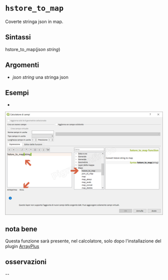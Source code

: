 # `hstore_to_map`

Coverte stringa json in map.

## Sintassi

hstore_to_map(_json string_)

## Argomenti

* _json string_ una stringa json

## Esempi

* 

![](/img/maps/hstore_to_map/hstore_to_map1.png)

## nota bene

Questa funzione sarà presente, nel calcolatore, solo dopo l'installazione del plugin [ArrayPlus](https://framagit.org/jbdesbas/arrayPlus)

## osservazioni

--
